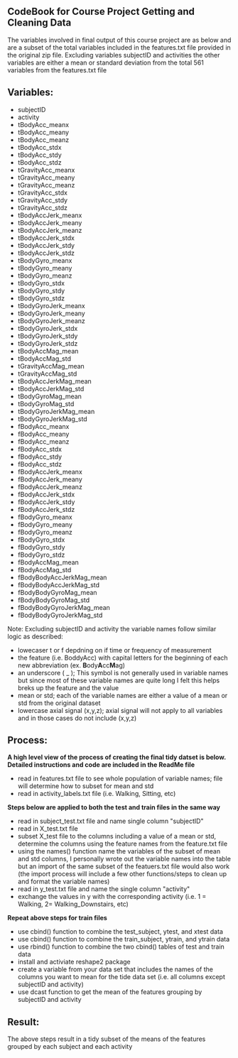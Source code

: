 CodeBook for Course Project Getting and Cleaning Data
--------------------------------------------------------------------------------

The variables involved in final output of this course project are as below and are a subset of the total variables included in the features.txt file provided in the original zip file. Excluding variables subjectID and activities the other variables are either a mean or standard deviation from the total 561 variables from the features.txt file
 
## Variables:
- subjectID
- activity
- tBodyAcc_meanx
- tBodyAcc_meany
- tBodyAcc_meanz
- tBodyAcc_stdx
- tBodyAcc_stdy
- tBodyAcc_stdz
- tGravityAcc_meanx
- tGravityAcc_meany
- tGravityAcc_meanz
- tGravityAcc_stdx
- tGravityAcc_stdy
- tGravityAcc_stdz
- tBodyAccJerk_meanx
- tBodyAccJerk_meany
- tBodyAccJerk_meanz
- tBodyAccJerk_stdx
- tBodyAccJerk_stdy
- tBodyAccJerk_stdz
- tBodyGyro_meanx
- tBodyGyro_meany
- tBodyGyro_meanz
- tBodyGyro_stdx
- tBodyGyro_stdy
- tBodyGyro_stdz
- tBodyGyroJerk_meanx
- tBodyGyroJerk_meany
- tBodyGyroJerk_meanz
- tBodyGyroJerk_stdx
- tBodyGyroJerk_stdy
- tBodyGyroJerk_stdz
- tBodyAccMag_mean
- tBodyAccMag_std
- tGravityAccMag_mean
- tGravityAccMag_std
- tBodyAccJerkMag_mean
- tBodyAccJerkMag_std
- tBodyGyroMag_mean
- tBodyGyroMag_std
- tBodyGyroJerkMag_mean
- tBodyGyroJerkMag_std
- fBodyAcc_meanx
- fBodyAcc_meany
- fBodyAcc_meanz
- fBodyAcc_stdx
- fBodyAcc_stdy
- fBodyAcc_stdz
- fBodyAccJerk_meanx
- fBodyAccJerk_meany
- fBodyAccJerk_meanz
- fBodyAccJerk_stdx
- fBodyAccJerk_stdy
- fBodyAccJerk_stdz
- fBodyGyro_meanx
- fBodyGyro_meany
- fBodyGyro_meanz
- fBodyGyro_stdx
- fBodyGyro_stdy
- fBodyGyro_stdz
- fBodyAccMag_mean
- fBodyAccMag_std
- fBodyBodyAccJerkMag_mean
- fBodyBodyAccJerkMag_std
- fBodyBodyGyroMag_mean
- fBodyBodyGyroMag_std
- fBodyBodyGyroJerkMag_mean
- fBodyBodyGyroJerkMag_std

Note: Excluding subjectID and activity the variable names follow similar logic as described:
- lowecaser t or f depdning on if time or frequency of measurement
- the feature (i.e. BoddyAcc) with capital letters for the beginning of each new abbreviation (ex. **B**ody**A**cc**M**ag)
- an underscore ( _ ); This symbol is not generally used in variable names but since most of these variable names are quite long I felt this helps breks up the feature and the value 
- mean or std; each of the variable names are either a value of a mean or std from the original dataset
- lowercase axial signal (x,y,z); axial signal will not apply to all variables and in those cases do not include (x,y,z)

## Process:
**A high level view of the process of creating the final tidy datset is below. Detailed instructions and code are included in the ReadMe file**
- read in features.txt file to see whole population of variable names; file will determine how to subset for mean and std
- read in activity_labels.txt file (i.e. Walking, Sitting, etc)

**Steps below are applied to both the test and train files in the same way**
- read in subject_test.txt file and name single column "subjectID"
- read in X_test.txt file 
- subset X_test file to the columns including a value of a mean or std, determine the columns using the feature names from the feature.txt file 
- using the names() function name the variables of the subset of mean and std columns, I personally wrote out the variable names into the table but an import of the same subset of the featuers.txt file would also work (the import process will include a few other functions/steps to clean up and format the variable names)
- read in y_test.txt file and name the single column "activity"
- exchange the values in y with the corresponding activity (i.e. 1 = Walking, 2= Walking_Downstairs, etc)

**Repeat above steps for train files**
- use cbind() function to combine the test_subject, ytest, and xtest data
- use cbind() function to combine the train_subject, ytrain, and ytrain data
- use rbind() function to combine the two cbind() tables of test and train data
- install and activiate reshape2 package
- create a variable from your data set that includes the names of the columns you want to mean for the tide data set (i.e. all columns except subjectID and activity)
- use dcast function to get the mean of the features grouping by subjectID and activity

## Result: 

The above steps result in a tidy subset of the means of the features grouped by each subject and each activity